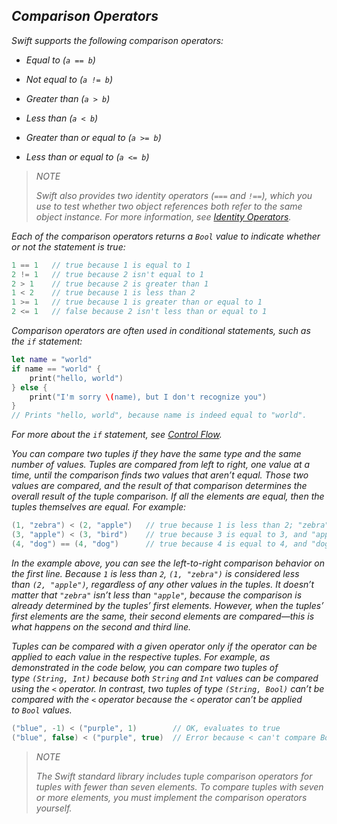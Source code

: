 ## *Comparison Operators*

*Swift supports the following comparison operators:*

- *Equal to (`a == b`)*

- *Not equal to (`a != b`)*

- *Greater than (`a > b`)*

- *Less than (`a < b`)*

- *Greater than or equal to (`a >= b`)*

- *Less than or equal to (`a <= b`)*

> *NOTE*
> 
> *Swift also provides two identity operators (`===` and `!==`), which you use to test whether two object references both refer to the same object instance. For more information, see [Identity Operators](https://docs.swift.org/swift-book/LanguageGuide/ClassesAndStructures.html#ID90).*

*Each of the comparison operators returns a `Bool` value to indicate whether or not the statement is true:*

```swift
1 == 1   // true because 1 is equal to 1
2 != 1   // true because 2 isn't equal to 1
2 > 1    // true because 2 is greater than 1
1 < 2    // true because 1 is less than 2
1 >= 1   // true because 1 is greater than or equal to 1
2 <= 1   // false because 2 isn't less than or equal to 1
```

*Comparison operators are often used in conditional statements, such as the `if` statement:*

```swift
let name = "world"
if name == "world" {
    print("hello, world")
} else {
    print("I'm sorry \(name), but I don't recognize you")
}
// Prints "hello, world", because name is indeed equal to "world".
```

*For more about the `if` statement, see [Control Flow](https://docs.swift.org/swift-book/LanguageGuide/ControlFlow.html).*

*You can compare two tuples if they have the same type and the same number of values. Tuples are compared from left to right, one value at a time, until the comparison finds two values that aren’t equal. Those two values are compared, and the result of that comparison determines the overall result of the tuple comparison. If all the elements are equal, then the tuples themselves are equal. For example:*

```swift
(1, "zebra") < (2, "apple")   // true because 1 is less than 2; "zebra" and "apple" aren't compared
(3, "apple") < (3, "bird")    // true because 3 is equal to 3, and "apple" is less than "bird"
(4, "dog") == (4, "dog")      // true because 4 is equal to 4, and "dog" is equal to "dog"
```

*In the example above, you can see the left-to-right comparison behavior on the first line. Because `1` is less than `2`, `(1, "zebra")` is considered less than `(2, "apple")`, regardless of any other values in the tuples. It doesn’t matter that `"zebra"` isn’t less than `"apple"`, because the comparison is already determined by the tuples’ first elements. However, when the tuples’ first elements are the same, their second elements are compared—this is what happens on the second and third line.*

*Tuples can be compared with a given operator only if the operator can be applied to each value in the respective tuples. For example, as demonstrated in the code below, you can compare two tuples of type `(String, Int)` because both `String` and `Int` values can be compared using the `<` operator. In contrast, two tuples of type `(String, Bool)` can’t be compared with the `<` operator because the `<` operator can’t be applied to `Bool` values.*

```swift
("blue", -1) < ("purple", 1)        // OK, evaluates to true
("blue", false) < ("purple", true)  // Error because < can't compare Boolean values
```

> *NOTE*
> 
> *The Swift standard library includes tuple comparison operators for tuples with fewer than seven elements. To compare tuples with seven or more elements, you must implement the comparison operators yourself.*


